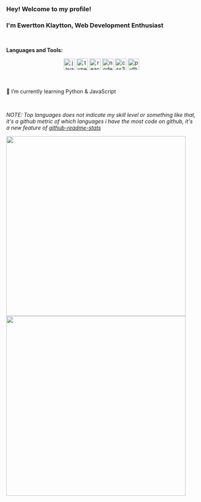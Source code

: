 ### Hey! Welcome to my profile!
### I'm Ewertton Klaytton, Web Development Enthusiast

<br>

**Languages and Tools:**  

<p align="center">
<img src="https://devicons.github.io/devicon/devicon.git/icons/javascript/javascript-original.svg" alt="javascript" width="30" height="30"/>
<img src="https://devicons.github.io/devicon/devicon.git/icons/typescript/typescript-plain.svg" alt="typescript" width="30" height="30"/>
<img src="https://devicons.github.io/devicon/devicon.git/icons/react/react-original-wordmark.svg" alt="react" width="30" height="30"/>
<img src="https://devicons.github.io/devicon/devicon.git/icons/nodejs/nodejs-original.svg" alt="nodejs" width="30" height="30"/>
<img src="https://devicons.github.io/devicon/devicon.git/icons/css3/css3-original-wordmark.svg" alt="css3"  width="30" height="30"/>
 <img src="https://devicons.github.io/devicon/devicon.git/icons/python/python-original.svg" alt="python" width="30" height="30"/>
</p>
<br>

🌱 I’m currently learning Python & JavaScript

<br>

*NOTE: Top languages does not indicate my skill level or something like that, it's a github metric of which languages i have the most code on github, it's a new feature of [github-readme-stats](https://github.com/anuraghazra/github-readme-stats)*



<a href="https://github.com/anuraghazra/github-readme-stats">
  <img width="475px" align="left" 
      src="https://github-readme-stats.vercel.app/api/top-langs/?username=Ewertton&hide=html&layout=compact&theme=radical" />
</a>
  
<a href="https://github.com/anuraghazra/github-readme-stats">
  <img width="475px" align="left" 
src="https://github-readme-stats.vercel.app/api?username=Ewertton&include_all_commits=true&count_private=true&theme=radical" />
</a>


<!--
**Ewertton/Ewertton** is a ✨ _special_ ✨ repository because its `README.md` (this file) appears on your GitHub profile.

Here are some ideas to get you started:

- 🔭 I’m currently working on ...
- 🌱 I’m currently learning ...
- 👯 I’m looking to collaborate on ...
- 🤔 I’m looking for help with ...
- 💬 Ask me about ...
- 📫 How to reach me: ...
- 😄 Pronouns: ...
- ⚡ Fun fact: ...
-->
